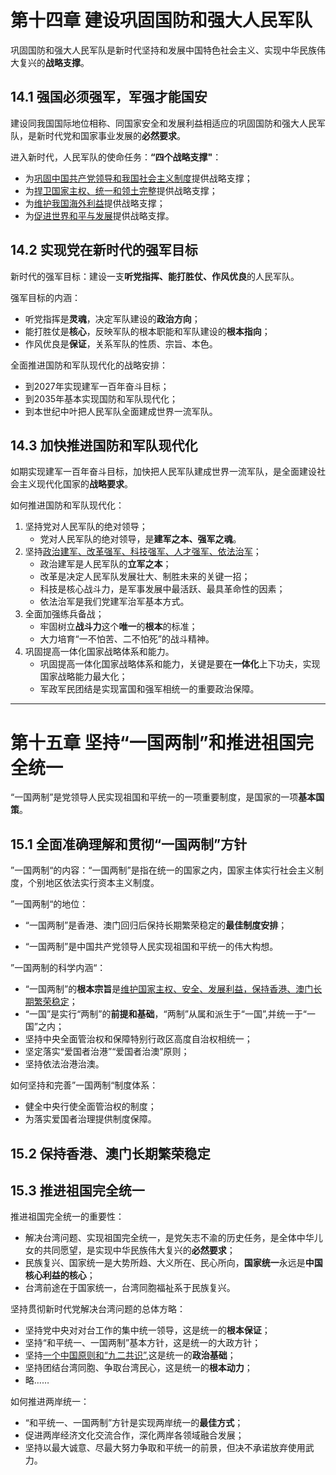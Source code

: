 # 第十四章 建设巩固国防和强大人民军队

巩固国防和强大人民军队是新时代坚持和发展中国特色社会主义、实现中华民族伟大复兴的**战略支撑**。

## 14.1 强国必须强军，军强才能国安

建设同我国国际地位相称、同国家安全和发展利益相适应的巩固国防和强大人民军队，是新时代党和国家事业发展的**必然要求**。

进入新时代，人民军队的使命任务：**“四个战略支撑"**：

- 为<u>巩固中国共产党领导和我国社会主义制度</u>提供战略支撑；
- 为<u>捍卫国家主权、统一和领土完整</u>提供战略支撑；
- 为<u>维护我国海外利益</u>提供战略支撑；
- 为<u>促进世界和平与发展</u>提供战略支撑。

## 14.2 实现党在新时代的强军目标

新时代的强军目标：建设一支**听党指挥、能打胜仗、作风优良**的人民军队。

强军目标的内涵：

- 听党指挥是**灵魂**，决定军队建设的**政治方向**；
- 能打胜仗是**核心**，反映军队的根本职能和军队建设的**根本指向**；
- 作风优良是**保证**，关系军队的性质、宗旨、本色。

全面推进国防和军队现代化的战略安排：

- 到2027年实现建军一百年奋斗目标；
- 到2035年基本实现国防和军队现代化；
- 到本世纪中叶把人民军队全面建成世界一流军队。

## 14.3 加快推进国防和军队现代化

如期实现建军一百年奋斗目标，加快把人民军队建成世界一流军队，是全面建设社会主义现代化国家的**战略要求**。

如何推进国防和军队现代化：

1. 坚持党对人民军队的绝对领导；
   - 党对人民军队的绝对领导，是**建军之本、强军之魂**。
2. 坚持<u>政治建军、改革强军、科技强军、人才强军、依法治军</u>；
   - 政治建军是人民军队的**立军之本**；
   - 改革是决定人民军队发展壮大、制胜未来的关键一招；
   - 科技是核心战斗力，是军事发展中最活跃、最具革命性的因素；
   - 依法治军是我们党建军治军基本方式。
3. 全面加强练兵备战；
   - 牢固树立**战斗力**这个**唯一**的**根本**的标准；
   - 大力培育“一不怕苦、二不怕死”的战斗精神。
4. 巩固提高一体化国家战略体系和能力。
   - 巩固提高一体化国家战略体系和能力，关键是要在**一体化**上下功夫，实现国家战略能力最大化；
   - 军政军民团结是实现富国和强军相统一的重要政治保障。

-----

# 第十五章 坚持“一国两制”和推进祖国完全统一

“一国两制”是党领导人民实现祖国和平统一的一项重要制度，是国家的一项**基本国策**。

## 15.1 全面准确理解和贯彻“一国两制”方针

”一国两制“的内容：“一国两制”是指在统一的国家之内，国家主体实行社会主义制度，个别地区依法实行资本主义制度。

”一国两制“的地位：

- “一国两制”是香港、澳门回归后保持长期繁荣稳定的**最佳制度安排**；

- “一国两制”是中国共产党领导人民实现祖国和平统一的伟大构想。

”一国两制的科学内涵“：

- “一国两制”的**根本宗旨**是<u>维护国家主权、安全、发展利益，保持香港、澳门长期繁荣稳定</u>；
- “一国”是实行“两制”的**前提和基础**，“两制”从属和派生于“一国”,并统一于“一国”之内；
- 坚持中央全面管治权和保障特别行政区高度自治权相统一；
- 坚定落实“爱国者治港”“爱国者治澳”原则；
- 坚持依法治港治澳。

如何坚持和完善”一国两制“制度体系：

- 健全中央行使全面管治权的制度；
- 为落实爱国者治理提供制度保障。

## 15.2 保持香港、澳门长期繁荣稳定

## 15.3 推进祖国完全统一

推进祖国完全统一的重要性：

- 解决台湾问题、实现祖国完全统一，是党矢志不渝的历史任务，是全体中华儿女的共同愿望，是实现中华民族伟大复兴的**必然要求**；
- 民族复兴、国家统一是大势所趋、大义所在、民心所向，**国家统一**永远是**中国核心利益的核心**；
- 台湾前途在于国家统一，台湾同胞福祉系于民族复兴。

坚持贯彻新时代党解决台湾问题的总体方略：

- 坚持党中央对对台工作的集中统一领导，这是统一的**根本保证**；
- 坚持“和平统一、一国两制”基本方针，这是统一的大政方针；
- 坚持<u>一个中国原则和“九二共识”</u>,这是统一的**政治基础**；
- 坚持团结台湾同胞、争取台湾民心，这是统一的**根本动力**；
- 略……

如何推进两岸统一：

- “和平统一、一国两制”方针是实现两岸统一的**最佳方式**；
- 促进两岸经济文化交流合作，深化两岸各领域融合发展；
- 坚持以最大诚意、尽最大努力争取和平统一的前景，但决不承诺放弃使用武力。

